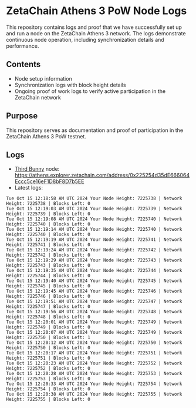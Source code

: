 # ZetaChain Athens 3 PoW Node Logs
This repository contains logs and proof that we have successfully set up and run a node on the ZetaChain Athens 3 network. The logs demonstrate continuous node operation, including synchronization details and performance.

## Contents
- Node setup information
- Synchronization logs with block height details
- Ongoing proof of work logs to verify active participation in the ZetaChain network

## Purpose
This repository serves as documentation and proof of participation in the ZetaChain Athens 3 PoW testnet.

## Logs

- [Third Bunny](https://thirdbunny.xyz/) node: https://athens.explorer.zetachain.com/address/0x225254d35dE666064Eccc5ce16eF1D8bF8D7b5EE
- Latest logs:
```
Tue Oct 15 12:18:58 AM UTC 2024 Your Node Height: 7225738 | Network Height: 7225738 | Blocks Left: 0
Tue Oct 15 12:19:03 AM UTC 2024 Your Node Height: 7225739 | Network Height: 7225739 | Blocks Left: 0
Tue Oct 15 12:19:08 AM UTC 2024 Your Node Height: 7225740 | Network Height: 7225740 | Blocks Left: 0
Tue Oct 15 12:19:14 AM UTC 2024 Your Node Height: 7225740 | Network Height: 7225740 | Blocks Left: 0
Tue Oct 15 12:19:19 AM UTC 2024 Your Node Height: 7225741 | Network Height: 7225741 | Blocks Left: 0
Tue Oct 15 12:19:24 AM UTC 2024 Your Node Height: 7225742 | Network Height: 7225742 | Blocks Left: 0
Tue Oct 15 12:19:29 AM UTC 2024 Your Node Height: 7225743 | Network Height: 7225743 | Blocks Left: 0
Tue Oct 15 12:19:35 AM UTC 2024 Your Node Height: 7225744 | Network Height: 7225744 | Blocks Left: 0
Tue Oct 15 12:19:40 AM UTC 2024 Your Node Height: 7225745 | Network Height: 7225745 | Blocks Left: 0
Tue Oct 15 12:19:45 AM UTC 2024 Your Node Height: 7225746 | Network Height: 7225746 | Blocks Left: 0
Tue Oct 15 12:19:51 AM UTC 2024 Your Node Height: 7225747 | Network Height: 7225747 | Blocks Left: 0
Tue Oct 15 12:19:56 AM UTC 2024 Your Node Height: 7225748 | Network Height: 7225748 | Blocks Left: 0
Tue Oct 15 12:20:01 AM UTC 2024 Your Node Height: 7225749 | Network Height: 7225749 | Blocks Left: 0
Tue Oct 15 12:20:07 AM UTC 2024 Your Node Height: 7225749 | Network Height: 7225750 | Blocks Left: 1
Tue Oct 15 12:20:12 AM UTC 2024 Your Node Height: 7225750 | Network Height: 7225750 | Blocks Left: 0
Tue Oct 15 12:20:17 AM UTC 2024 Your Node Height: 7225751 | Network Height: 7225751 | Blocks Left: 0
Tue Oct 15 12:20:23 AM UTC 2024 Your Node Height: 7225752 | Network Height: 7225752 | Blocks Left: 0
Tue Oct 15 12:20:28 AM UTC 2024 Your Node Height: 7225753 | Network Height: 7225753 | Blocks Left: 0
Tue Oct 15 12:20:33 AM UTC 2024 Your Node Height: 7225754 | Network Height: 7225754 | Blocks Left: 0
Tue Oct 15 12:20:38 AM UTC 2024 Your Node Height: 7225755 | Network Height: 7225755 | Blocks Left: 0
```
